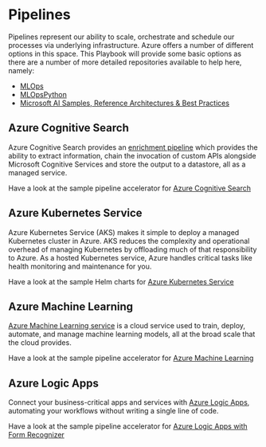 # Pipelines

Pipelines represent our ability to scale, orchestrate and schedule our processes via underlying infrastructure. Azure offers a number of different options in this space. This Playbook will provide some basic options as there are a number of more detailed repositories available to help here, namely:

* [MLOps](https://github.com/microsoft/MLOps)
* [MLOpsPython](https://github.com/Microsoft/MLOpsPython)
* [Microsoft AI Samples, Reference Architectures & Best Practices](https://github.com/microsoft/AI)

## Azure Cognitive Search

Azure Cognitive Search provides an [enrichment pipeline](https://docs.microsoft.com/en-us/azure/search/cognitive-search-concept-intro#components-of-an-enrichment-pipeline) which provides the ability to extract information, chain the invocation of custom APIs alongside Microsoft Cognitive Services and store the output to a datastore, all as a managed service.

Have a look at the sample pipeline accelerator for [Azure Cognitive Search](Azure_Cognitive_Search/README.md)

## Azure Kubernetes Service

Azure Kubernetes Service (AKS) makes it simple to deploy a managed Kubernetes cluster in Azure. AKS reduces the complexity and operational overhead of managing Kubernetes by offloading much of that responsibility to Azure. As a hosted Kubernetes service, Azure handles critical tasks like health monitoring and maintenance for you.

Have a look at the sample Helm charts for [Azure Kubernetes Service](Azure_Kubernetes_Service/README.md)

## Azure Machine Learning

[Azure Machine Learning service](https://azure.microsoft.com/en-us/services/machine-learning-service/) is a cloud
service used to train, deploy, automate, and manage machine learning models, all at the broad scale that the cloud provides.

Have a look at the sample pipeline accelerator for [Azure Machine Learning](Azure_Machine_Learning/README.md)

## Azure Logic Apps

Connect your business-critical apps and services with [Azure Logic Apps](https://docs.microsoft.com/en-us/azure/logic-apps/), automating your workflows without writing a single line of code.

Have a look at the sample pipeline accelerator for [Azure Logic Apps with Form Recognizer](Azure_Logic_Apps/README.md)

